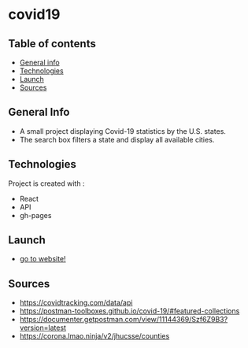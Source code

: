 # covid19

## Table of contents
* [General info](#general-info)
* [Technologies](#technologies)
* [Launch](#launch)
* [Sources](#sources)

## General Info
* A small project displaying Covid-19 statistics by the U.S. states.
* The search box filters a state and display all available cities.   

## Technologies
Project is created with :
* React
* API
* gh-pages


## Launch
* [go to website!](https://xtehol.github.io/covid19/)

## Sources
* https://covidtracking.com/data/api
* https://postman-toolboxes.github.io/covid-19/#featured-collections
* https://documenter.getpostman.com/view/11144369/Szf6Z9B3?version=latest
* https://corona.lmao.ninja/v2/jhucsse/counties
